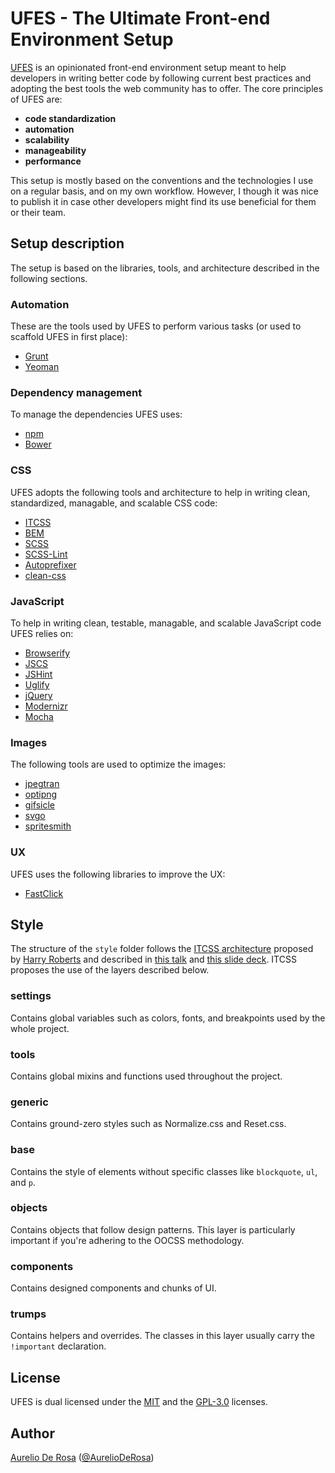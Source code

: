 # UFES - The Ultimate Front-end Environment Setup

[UFES](https://github.com/AurelioDeRosa/UFES) is an opinionated front-end environment setup meant to help developers in writing better code by following current best practices and adopting the best tools the web community has to offer. The core principles of UFES are:

- **code standardization**
- **automation**
- **scalability**
- **manageability**
- **performance**

This setup is mostly based on the conventions and the technologies I use on a regular basis, and on my own workflow. However, I though it was nice to publish it in case other developers might find its use beneficial for them or their team.

## Setup description

The setup is based on the libraries, tools, and architecture described in the following sections.

### Automation

These are the tools used by UFES to perform various tasks (or used to scaffold UFES in first place):

- [Grunt](http://gruntjs.com/)
- [Yeoman](http://yeoman.io/)

### Dependency management

To manage the dependencies UFES uses:

- [npm](https://www.npmjs.com/)
- [Bower](http://bower.io/)

### CSS

UFES adopts the following tools and architecture to help in writing clean, standardized, managable, and scalable CSS code:

- [ITCSS](https://speakerdeck.com/dafed/managing-css-projects-with-itcss)
- [BEM](https://en.bem.info/)
- [SCSS](http://sass-lang.com/)
- [SCSS-Lint](https://github.com/brigade/scss-lint)
- [Autoprefixer](https://github.com/postcss/autoprefixer)
- [clean-css](https://github.com/jakubpawlowicz/clean-css)

### JavaScript

To help in writing clean, testable, managable, and scalable JavaScript code UFES relies on:

- [Browserify](http://browserify.org/)
- [JSCS](http://jscs.info/)
- [JSHint](http://jshint.com/)
- [Uglify](https://github.com/mishoo/UglifyJS2/)
- [jQuery](http://jquery.com/)
- [Modernizr](http://modernizr.com/)
- [Mocha](http://mochajs.org/)

### Images

The following tools are used to optimize the images:

- [jpegtran](https://github.com/kevva/imagemin-jpegtran)
- [optipng](https://github.com/kevva/imagemin-optipng)
- [gifsicle](https://github.com/kevva/imagemin-gifsicle)
- [svgo](https://github.com/kevva/imagemin-svgo)
- [spritesmith](https://github.com/Ensighten/spritesmith)

### UX

UFES uses the following libraries to improve the UX:

- [FastClick](https://github.com/ftlabs/fastclick)

## Style

The structure of the `style` folder follows the [ITCSS architecture](https://speakerdeck.com/dafed/managing-css-projects-with-itcss) proposed by [Harry Roberts](https://twitter.com/csswizardry) and described in [this talk](https://www.youtube.com/watch?v=1OKZOV-iLj4) and [this slide deck](https://speakerdeck.com/dafed/managing-css-projects-with-itcss). ITCSS proposes the use of the layers described below.

### settings

Contains global variables such as colors, fonts, and breakpoints used by the whole project.

### tools

Contains global mixins and functions used throughout the project.

### generic

Contains ground-zero styles such as Normalize.css and Reset.css.

### base

Contains the style of elements without specific classes like `blockquote`, `ul`, and `p`.

### objects

Contains objects that follow design patterns. This layer is particularly important if you're adhering to the OOCSS methodology.

### components

Contains designed components and chunks of UI.

### trumps

Contains helpers and overrides. The classes in this layer usually carry the `!important` declaration.

## License

UFES is dual licensed under the [MIT](http://www.opensource.org/licenses/MIT) and the [GPL-3.0](http://opensource.org/licenses/GPL-3.0) licenses.

## Author

[Aurelio De Rosa](http://www.audero.it) ([@AurelioDeRosa](https://twitter.com/AurelioDeRosa))